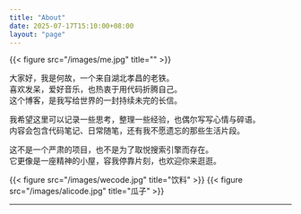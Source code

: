 ```yaml
---
title: "About"
date: 2025-07-17T15:10:00+08:00
layout: "page"
---
```


{{< figure src="/images/me.jpg" title="" >}} 

大家好，我是何故，一个来自湖北孝昌的老铁。  
喜欢发呆，爱好音乐，也热衷于用代码折腾自己。  
这个博客，是我写给世界的一封持续未完的长信。

我希望这里可以记录一些思考，整理一些经验，也偶尔写写心情与碎语。  
内容会包含代码笔记、日常随笔，还有我不愿遗忘的那些生活片段。

这不是一个严肃的项目，也不是为了取悦搜索引擎而存在。  
它更像是一座精神的小屋，容我停靠片刻，也欢迎你来逛逛。

{{< figure src="/images/wecode.jpg" title="饮料" >}}   {{< figure src="/images/alicode.jpg" title="瓜子" >}}

---
